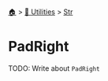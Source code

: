 <!--startTocHeader-->
[🏠](../../README.md) > [🔧 Utilities](../README.md) > [Str](README.md)
# PadRight
<!--endTocHeader-->
TODO: Write about `PadRight`
<!--startTocSubTopic-->
<!--endTocSubTopic-->